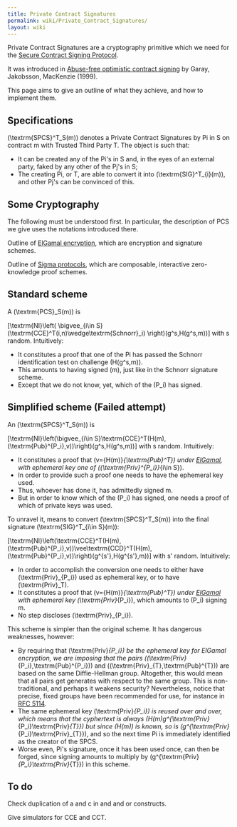 ```yaml
---
title: Private Contract Signatures
permalink: wiki/Private_Contract_Signatures/
layout: wiki
---
```


Private Contract Signatures are a cryptography primitive which we need
for the [Secure Contract Signing
Protocol](/wiki/Secure_Contract_Signing_Protocol "wikilink").

It was introduced in [Abuse-free optimistic contract
signing](http://citeseerx.ist.psu.edu/viewdoc/summary?doi=10.1.1.118.4142)
by Garay, Jakobsson, MacKenzie (1999).

This page aims to give an outline of what they achieve, and how to
implement them.

Specifications
--------------

\(\textrm{SPCS}^T_S(m)\) denotes a Private Contract Signatures by Pi in
S on contract m with Trusted Third Party T. The object is such that:

-   It can be created any of the Pi's in S and, in the eyes of an
    external party, faked by any other of the Pj's in S;
-   The creating Pi, or T, are able to convert it into
    \(\textrm{SIG}^T_{i}(m)\), and other Pj's can be convinced of this.

Some Cryptography
-----------------

The following must be understood first. In particular, the description
of PCS we give uses the notations introduced there.

Outline of [ElGamal encryption](/wiki/ElGamalSchnorr "wikilink"), which are
encryption and signature schemes.

Outline of [Sigma protocols](/wiki/Sigma_Protocols "wikilink"), which are
composable, interactive zero-knowledge proof schemes.

Standard scheme
---------------

A \(\textrm{PCS}_S(m)\) is

\[\textrm{NI}\left( \bigvee_{i\in S} (\textrm{CCE}^T(i,n)\wedge\textrm{Schnorr}_i) \right)(g^s,H(g^s,m))\]
with s random. Intuitively:

-   It constitutes a proof that one of the Pi has passed the Schnorr
    identification test on challenge \(H(g^s,m)\).
-   This amounts to having signed \(m\), just like in the Schnorr
    signature scheme.
-   Except that we do not know, yet, which of the \(P_i\) has signed.

Simplified scheme (Failed attempt)
----------------------------------

An \(\textrm{SPCS}^T_S(m)\) is

\[\textrm{NI}\left(\bigvee_{i\in S}\textrm{CCE}^T(H(m),(\textrm{Pub}^{P_i},v))\right)(g^s,H(g^s,m))\]
with s random. Intuitively:

-   It constitutes a proof that \(v=\{H(m)\}_{\textrm{Pub}^T}\) under
    [ElGamal](/wiki/ElGamal "wikilink"), with ephemeral key one of
    \(\{\textrm{Priv}^{P_i}\}_{i\in S}\).
-   In order to provide such a proof one needs to have the ephemeral
    key used.
-   Thus, whoever has done it, has admittedly signed m.
-   But in order to know which of the \(P_i\) has signed, one needs a
    proof of which of private keys was used.

To unravel it, means to convert \(\textrm{SPCS}^T_S(m)\) into the final
signature \(\textrm{SIG}^T_{i\in S}(m)\):

\[\textrm{NI}\left(\textrm{CCE}^T(H(m),(\textrm{Pub}^{P_i},v))\vee\textrm{CCD}^T(H(m),(\textrm{Pub}^{P_i},v))\right)(g^{s'},H(g^{s'},m))\]
with s' random. Intuitively:

-   In order to accomplish the conversion one needs to either have
    \(\textrm{Priv}_{P_i}\) used as ephemeral key, or to have
    \(\textrm{Priv}_T\).
-   It constitutes a proof that \(v=\{H(m)\}_{\textrm{Pub}^T}\) under
    [ElGamal](/wiki/ElGamal "wikilink") with ephemeral key
    \(\textrm{Priv}_{P_i}\), which amounts to \(P_i\) signing m.
-   No step discloses \(\textrm{Priv}_{P_i}\).

This scheme is simpler than the original scheme. It has dangerous
weaknesses, however:

-   By requiring that \(\textrm{Priv}_{P_i}\) be the ephemeral key for
    ElGamal encryption, we are imposing that the pairs
    \((\textrm{Priv}_{P_i},\textrm{Pub}^{P_i})\) and
    \((\textrm{Priv}_{T},\textrm{Pub}^{T})\) are based on the same
    Diffie-Hellman group. Altogether, this would mean that all pairs get
    generates with respect to the same group. This is non-traditional,
    and perhaps it weakens security? Nevertheless, notice that precise,
    fixed groups have been recommended for use, for instance in [RFC
    5114](http://tools.ietf.org/html/rfc5114#page-4).
-   The same ephemeral key \(\textrm{Priv}_{P_i}\) is reused over and
    over, which means that the cyphertext is always
    \(H(m)g^{\textrm{Priv}_{P_i}\textrm{Priv}_{T}}\) but since \(H(m)\)
    is known, so is \(g^{\textrm{Priv}_{P_i}\textrm{Priv}_{T}}\), and so
    the next time Pi is immediately identified as the creator of
    the SPCS.
-   Worse even, Pi's signature, once it has been used once, can then be
    forged, since signing amounts to multiply by
    \(g^{\textrm{Priv}_{P_i}\textrm{Priv}_{T}}\) in this scheme.

To do
-----

Check duplication of a and c in and and or constructs.

Give simulators for CCE and CCT.
